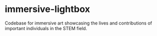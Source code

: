 # immersive-lightbox
Codebase for immersive art showcasing the lives and contributions of important individuals in the STEM field.
